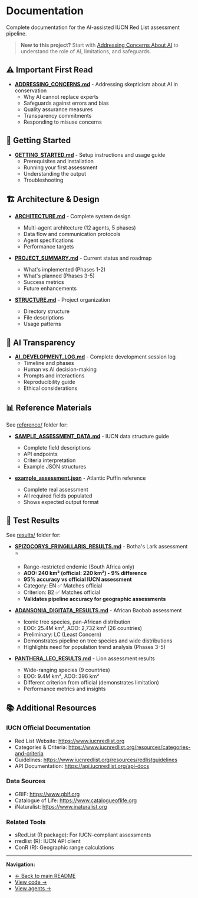 # Documentation

Complete documentation for the AI-assisted IUCN Red List assessment pipeline.

> **New to this project?** Start with [Addressing Concerns About AI](ADDRESSING_CONCERNS.md) to understand the role of AI, limitations, and safeguards.

## ⚠️ Important First Read

- **[ADDRESSING_CONCERNS.md](ADDRESSING_CONCERNS.md)** - Addressing skepticism about AI in conservation
  - Why AI cannot replace experts
  - Safeguards against errors and bias
  - Quality assurance measures
  - Transparency commitments
  - Responding to misuse concerns

## 📖 Getting Started

- **[GETTING_STARTED.md](GETTING_STARTED.md)** - Setup instructions and usage guide
  - Prerequisites and installation
  - Running your first assessment
  - Understanding the output
  - Troubleshooting

## 🏗️ Architecture & Design

- **[ARCHITECTURE.md](ARCHITECTURE.md)** - Complete system design
  - Multi-agent architecture (12 agents, 5 phases)
  - Data flow and communication protocols
  - Agent specifications
  - Performance targets

- **[PROJECT_SUMMARY.md](PROJECT_SUMMARY.md)** - Current status and roadmap
  - What's implemented (Phases 1-2)
  - What's planned (Phases 3-5)
  - Success metrics
  - Future enhancements

- **[STRUCTURE.md](STRUCTURE.md)** - Project organization
  - Directory structure
  - File descriptions
  - Usage patterns

## 🤖 AI Transparency

- **[AI_DEVELOPMENT_LOG.md](AI_DEVELOPMENT_LOG.md)** - Complete development session log
  - Timeline and phases
  - Human vs AI decision-making
  - Prompts and interactions
  - Reproducibility guide
  - Ethical considerations

## 📊 Reference Materials

See [reference/](reference/) folder for:
- **[SAMPLE_ASSESSMENT_DATA.md](reference/SAMPLE_ASSESSMENT_DATA.md)** - IUCN data structure guide
  - Complete field descriptions
  - API endpoints
  - Criteria interpretation
  - Example JSON structures

- **[example_assessment.json](reference/example_assessment.json)** - Atlantic Puffin reference
  - Complete real assessment
  - All required fields populated
  - Shows expected output format

## 🧪 Test Results

See [results/](results/) folder for:

- **[SPIZOCORYS_FRINGILLARIS_RESULTS.md](results/SPIZOCORYS_FRINGILLARIS_RESULTS.md)** - Botha's Lark assessment ⭐
  - Range-restricted endemic (South Africa only)
  - **AOO: 240 km² (official: 220 km²) - 9% difference**
  - **95% accuracy vs official IUCN assessment**
  - Category: EN ✅ Matches official
  - Criterion: B2 ✅ Matches official
  - **Validates pipeline accuracy for geographic assessments**

- **[ADANSONIA_DIGITATA_RESULTS.md](results/ADANSONIA_DIGITATA_RESULTS.md)** - African Baobab assessment
  - Iconic tree species, pan-African distribution
  - EOO: 25.4M km², AOO: 2,732 km² (26 countries)
  - Preliminary: LC (Least Concern)
  - Demonstrates pipeline on tree species and wide distributions
  - Highlights need for population trend analysis (Phases 3-5)

- **[PANTHERA_LEO_RESULTS.md](results/PANTHERA_LEO_RESULTS.md)** - Lion assessment results
  - Wide-ranging species (9 countries)
  - EOO: 9.4M km², AOO: 396 km²
  - Different criterion from official (demonstrates limitation)
  - Performance metrics and insights

## 📚 Additional Resources

### IUCN Official Documentation
- Red List Website: https://www.iucnredlist.org
- Categories & Criteria: https://www.iucnredlist.org/resources/categories-and-criteria
- Guidelines: https://www.iucnredlist.org/resources/redlistguidelines
- API Documentation: https://api.iucnredlist.org/api-docs

### Data Sources
- GBIF: https://www.gbif.org
- Catalogue of Life: https://www.catalogueoflife.org
- iNaturalist: https://www.inaturalist.org

### Related Tools
- sRedList (R package): For IUCN-compliant assessments
- rredlist (R): IUCN API client
- ConR (R): Geographic range calculations

---

**Navigation:**
- [← Back to main README](../README.md)
- [View code →](../scripts/)
- [View agents →](../.claude/agents/)
